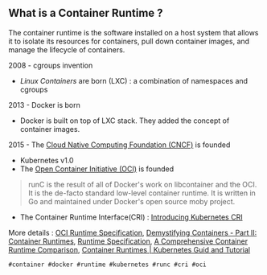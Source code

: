 ## What is a Container Runtime ?

The container runtime is the software installed on a host system that allows it to isolate its resources for containers, pull down container images, and manage the lifecycle of containers.

2008 - cgroups invention
* *Linux Containers* are born (LXC) : a combination of namespaces and cgroups

2013 - Docker is born
* Docker is built on top of LXC stack. They added the concept of container images.

2015 - The [Cloud Native Computing Foundation (CNCF)](https://landscape.cncf.io/) is founded
* Kubernetes v1.0
* The [Open Container Initiative (OCI)](https://opencontainers.org/about/overview/) is founded


> runC is the result of all of Docker's work on libcontainer and the OCI. It is the de-facto standard low-level container runtime. It is written in Go and maintained under Docker's open source moby project.

* The Container Runtime Interface(CRI) : [Introducing Kubernetes CRI](https://kubernetes.io/blog/2016/12/container-runtime-interface-cri-in-kubernetes/)

More details : [OCI Runtime Specification](https://github.com/opencontainers/runtime-spec), [Demystifying Containers - Part II: Container Runtimes](https://medium.com/@saschagrunert/demystifying-containers-part-ii-container-runtimes-e363aa378f25), [Runtime Specification](https://github.com/opencontainers/runtime-spec), [A Comprehensive Container Runtime Comparison](https://www.capitalone.com/tech/cloud/container-runtime/), [Container Runtimes | Kubernetes Guid and Tutorial](https://www.containiq.com/post/container-runtimes)

    #container #docker #runtime #kubernetes #runc #cri #oci
